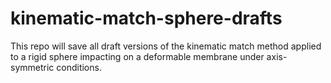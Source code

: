 # kinematic-match-sphere-drafts
This repo will save all draft versions of the kinematic match method applied to a rigid sphere impacting on a deformable membrane under axis-symmetric conditions.

